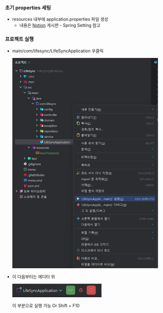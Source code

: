 
### 초기 properties 세팅

- resources 내부에 application.properties 파일 생성
  - 내용은 [Notion](https://www.notion.so/Spring-Setting-ff4d3cc1006c493c9ee542bcc91f2c6d?pvs=4)
    게시판 - Spring Setting 참고

### 프로젝트 실행

- main/com/lifesync/LifeSyncApplication 우클릭

  ![img.png](static/img.png)
- 이 다음부터는 에디터 위

  ![img.png](static/start.png)
  
  이 부분으로 실행 가능 Or Shift + F10